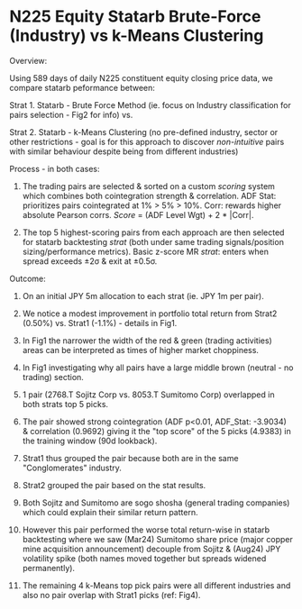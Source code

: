 # N225 Equity Statarb Brute-Force (Industry) vs k-Means Clustering
Overview:

Using 589 days of daily N225 constituent equity closing price data, we compare statarb peformance between: 

Strat 1. Statarb - Brute Force Method (ie. focus on Industry classification for pairs selection - Fig2 for info) vs.

Strat 2. Statarb - k-Means Clustering (no pre-defined industry, sector or other restrictions - goal is for this approach to discover *non-intuitive* pairs with similar behaviour despite being from different industries)

Process - in both cases:
  
1. The trading pairs are selected & sorted on a custom *scoring* system which combines both cointegration strength & correlation.
ADF Stat: prioritizes pairs cointegrated at 1% > 5% > 10%.
Corr: rewards higher absolute Pearson corrs.
*Score* = (ADF Level Wgt) + 2 * |Corr|.

2. The top 5 highest-scoring pairs from each approach are then selected for statarb backtesting *strat* (both under same trading signals/position sizing/performance metrics).
Basic z-score MR *strat*: enters when spread exceeds ±2σ & exit at ±0.5σ.


Outcome: 
1. On an initial JPY 5m allocation to each strat (ie. JPY 1m per pair).
 
2. We notice a modest improvement in portfolio total return from Strat2 (0.50%) vs. Strat1 (-1.1%) - details in Fig1.
 
3. In Fig1 the narrower the width of the red & green (trading activities) areas can be interpreted as times of higher market choppiness.
  
4. In Fig1 investigating why all pairs have a large middle brown (neutral - no trading) section.

5. 1 pair (2768.T Sojitz Corp vs. 8053.T Sumitomo Corp) overlapped in both strats top 5 picks.

6. The pair showed strong cointegration (ADF p<0.01, ADF_Stat: -3.9034) & correlation (0.9692) giving it the "top score" of the 5 picks (4.9383) in the training window (90d lookback).

7. Strat1 thus grouped the pair because both are in the same "Conglomerates" industry.

8. Strat2 grouped the pair based on the stat results.

9. Both Sojitz and Sumitomo are sogo shosha (general trading companies) which could explain their similar return pattern.

10. However this pair performed the worse total return-wise in statarb backtesting where we saw (Mar24) Sumitomo share price (major copper mine acquisition announcement) decouple from Sojitz & (Aug24) JPY volatility spike (both names moved together but spreads widened permanently). 

11. The remaining 4 k-Means top pick pairs were all different industries and also no pair overlap with Strat1 picks (ref: Fig4).
 
